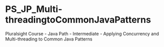 # PS_JP_Multi-threadingtoCommonJavaPatterns
Pluralsight Course - Java Path - Intermediate - Applying Concurrency and Multi-threading to Common Java Patterns
